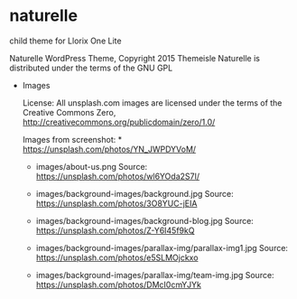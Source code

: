 # naturelle
child theme for Llorix One Lite

Naturelle WordPress Theme, Copyright 2015 Themeisle
Naturelle is distributed under the terms of the GNU GPL

* Images

	License: All unsplash.com images are licensed under the terms of the Creative Commons Zero, http://creativecommons.org/publicdomain/zero/1.0/

	Images from screenshot:
    	* https://unsplash.com/photos/YN_JWPDYVoM/

	* images/about-us.png
			Source: https://unsplash.com/photos/wl6YOda2S7I/

	* images/background-images/background.jpg
			Source: https://unsplash.com/photos/3O8YUC-jEIA

	* images/background-images/background-blog.jpg
			Source: https://unsplash.com/photos/Z-Y6I45f9kQ

    * images/background-images/parallax-img/parallax-img1.jpg
            Source: https://unsplash.com/photos/e5SLMOjckxo

    * images/background-images/parallax-img/team-img.jpg
            Source: https://unsplash.com/photos/DMcI0cmYJYk


